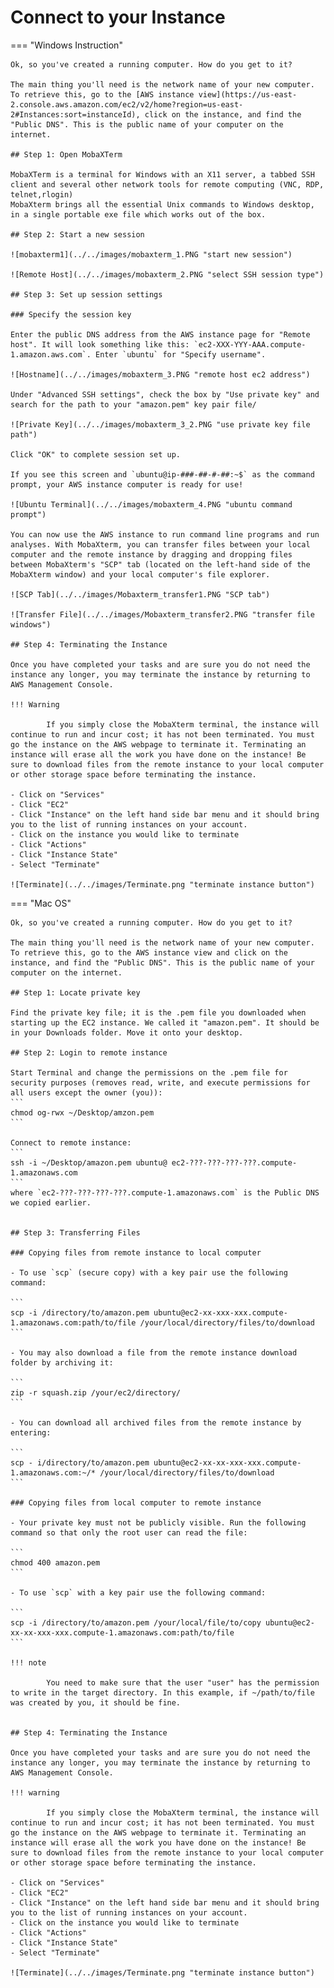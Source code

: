 # Connect to your Instance

=== "Windows Instruction"

    Ok, so you've created a running computer. How do you get to it?

    The main thing you'll need is the network name of your new computer. To retrieve this, go to the [AWS instance view](https://us-east-2.console.aws.amazon.com/ec2/v2/home?region=us-east-2#Instances:sort=instanceId), click on the instance, and find the "Public DNS". This is the public name of your computer on the internet.

    ## Step 1: Open MobaXTerm

    MobaXTerm is a terminal for Windows with an X11 server, a tabbed SSH client and several other network tools for remote computing (VNC, RDP, telnet,rlogin)
    MobaXterm brings all the essential Unix commands to Windows desktop, in a single portable exe file which works out of the box.

    ## Step 2: Start a new session

    ![mobaxterm1](../../images/mobaxterm_1.PNG "start new session")

    ![Remote Host](../../images/mobaxterm_2.PNG "select SSH session type")

    ## Step 3: Set up session settings

    ### Specify the session key

    Enter the public DNS address from the AWS instance page for "Remote host". It will look something like this: `ec2-XXX-YYY-AAA.compute-1.amazon.aws.com`. Enter `ubuntu` for "Specify username". 
    
    ![Hostname](../../images/mobaxterm_3.PNG "remote host ec2 address")

    Under "Advanced SSH settings", check the box by "Use private key" and search for the path to your "amazon.pem" key pair file/ 

    ![Private Key](../../images/mobaxterm_3_2.PNG "use private key file path")

    Click "OK" to complete session set up.

    If you see this screen and `ubuntu@ip-###-##-#-##:~$` as the command prompt, your AWS instance computer is ready for use!

    ![Ubuntu Terminal](../../images/mobaxterm_4.PNG "ubuntu command prompt")

    You can now use the AWS instance to run command line programs and run analyses. With MobaXterm, you can transfer files between your local computer and the remote instance by dragging and dropping files between MobaXterm's "SCP" tab (located on the left-hand side of the MobaXterm window) and your local computer's file explorer.
    
    ![SCP Tab](../../images/Mobaxterm_transfer1.PNG "SCP tab")
    
    ![Transfer File](../../images/Mobaxterm_transfer2.PNG "transfer file windows")

    ## Step 4: Terminating the Instance

    Once you have completed your tasks and are sure you do not need the instance any longer, you may terminate the instance by returning to AWS Management Console.

    !!! Warning
        
            If you simply close the MobaXterm terminal, the instance will continue to run and incur cost; it has not been terminated. You must go the instance on the AWS webpage to terminate it. Terminating an instance will erase all the work you have done on the instance! Be sure to download files from the remote instance to your local computer or other storage space before terminating the instance.
        
    - Click on "Services"
    - Click "EC2"
    - Click "Instance" on the left hand side bar menu and it should bring you to the list of running instances on your account.
    - Click on the instance you would like to terminate
    - Click "Actions"
    - Click "Instance State"
    - Select "Terminate"

    ![Terminate](../../images/Terminate.png "terminate instance button")


=== "Mac OS"
    
    Ok, so you've created a running computer. How do you get to it?

    The main thing you'll need is the network name of your new computer. To retrieve this, go to the AWS instance view and click on the instance, and find the "Public DNS". This is the public name of your computer on the internet.

    ## Step 1: Locate private key
    
    Find the private key file; it is the .pem file you downloaded when starting up the EC2 instance. We called it "amazon.pem". It should be in your Downloads folder. Move it onto your desktop.

    ## Step 2: Login to remote instance
    
    Start Terminal and change the permissions on the .pem file for security purposes (removes read, write, and execute permissions for all users except the owner (you)):
    ```
    chmod og-rwx ~/Desktop/amzon.pem
    ```
    
    Connect to remote instance:
    ```
    ssh -i ~/Desktop/amazon.pem ubuntu@ ec2-???-???-???-???.compute-1.amazonaws.com
    ```
    where `ec2-???-???-???-???.compute-1.amazonaws.com` is the Public DNS we copied earlier. 
    

    ## Step 3: Transferring Files

    ### Copying files from remote instance to local computer

    - To use `scp` (secure copy) with a key pair use the following command:
    
    ```
    scp -i /directory/to/amazon.pem ubuntu@ec2-xx-xxx-xxx.compute-1.amazonaws.com:path/to/file /your/local/directory/files/to/download
    ```

    - You may also download a file from the remote instance download folder by archiving it:

    ```
    zip -r squash.zip /your/ec2/directory/
    ```

    - You can download all archived files from the remote instance by entering:
    
    ```
    scp - i/directory/to/amazon.pem ubuntu@ec2-xx-xx-xxx-xxx.compute-1.amazonaws.com:~/* /your/local/directory/files/to/download
    ```

    ### Copying files from local computer to remote instance

    - Your private key must not be publicly visible. Run the following command so that only the root user can read the file:
    
    ```
    chmod 400 amazon.pem
    ```
    
    - To use `scp` with a key pair use the following command:
    
    ```
    scp -i /directory/to/amazon.pem /your/local/file/to/copy ubuntu@ec2-xx-xx-xxx-xxx.compute-1.amazonaws.com:path/to/file
    ```

    !!! note

            You need to make sure that the user "user" has the permission to write in the target directory. In this example, if ~/path/to/file was created by you, it should be fine.


    ## Step 4: Terminating the Instance

    Once you have completed your tasks and are sure you do not need the instance any longer, you may terminate the instance by returning to AWS Management Console.

    !!! warning
        
            If you simply close the MobaXterm terminal, the instance will continue to run and incur cost; it has not been terminated. You must go the instance on the AWS webpage to terminate it. Terminating an instance will erase all the work you have done on the instance! Be sure to download files from the remote instance to your local computer or other storage space before terminating the instance.
        
    - Click on "Services"
    - Click "EC2"
    - Click "Instance" on the left hand side bar menu and it should bring you to the list of running instances on your account.
    - Click on the instance you would like to terminate
    - Click "Actions"
    - Click "Instance State"
    - Select "Terminate"

    ![Terminate](../../images/Terminate.png "terminate instance button")
